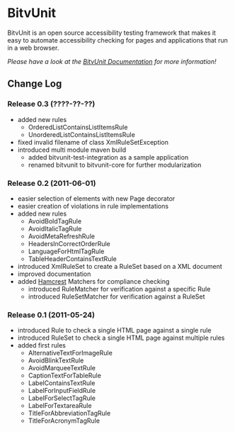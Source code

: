 BitvUnit
=============

BitvUnit is an open source accessibility testing framework that makes it easy to automate accessibility checking for pages and applications that run in a web browser.

*Please have a look at the [BitvUnit Documentation] for more information!*

Change Log
----------

### Release 0.3 (????-??-??)

* added new rules
    * OrderedListContainsListItemsRule
    * UnorderedListContainsListItemsRule
* fixed invalid filename of class XmlRuleSetException
* introduced multi module maven build
    * added bitvunit-test-integration as a sample application
    * renamed bitvunit to bitvunit-core for further modularization

### Release 0.2 (2011-06-01)

* easier selection of elements with new Page decorator
* easier creation of violations in rule implementations
* added new rules
    * AvoidBoldTagRule
    * AvoidItalicTagRule
    * AvoidMetaRefreshRule
    * HeadersInCorrectOrderRule
    * LanguageForHtmlTagRule
    * TableHeaderContainsTextRule
* introduced XmlRuleSet to create a RuleSet based on a XML document
* improved documentation
* added [Hamcrest] Matchers for compliance checking
    * introduced RuleMatcher for verification against a specific Rule
    * introduced RuleSetMatcher for verification against a RuleSet

### Release 0.1 (2011-05-24)

* introduced Rule to check a single HTML page against a single rule
* introduced RuleSet to check a single HTML page against multiple rules
* added first rules
    * AlternativeTextForImageRule
    * AvoidBlinkTextRule
    * AvoidMarqueeTextRule
    * CaptionTextForTableRule
    * LabelContainsTextRule
    * LabelForInputFieldRule
    * LabelForSelectTagRule
    * LabelForTextareaRule
    * TitleForAbbreviationTagRule
    * TitleForAcronymTagRule

[Apache Maven]: http://maven.apache.org
[Hamcrest]: http://code.google.com/p/hamcrest
[HtmlUnit]: http://htmlunit.sourceforge.net
[BitvUnit Documentation]: http://bitvunit.codescape.de